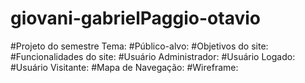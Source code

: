 # giovani-gabrielPaggio-otavio
#Projeto do semestre  Tema: 
#Público-alvo: 
#Objetivos do site: 
#Funcionalidades do site: 
#Usuário Administrador: 
#Usuário Logado: 
#Usuário Visitante: 
#Mapa de Navegação: 
#Wireframe:
